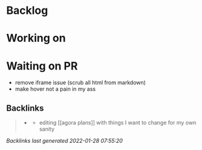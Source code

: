 # Backlog

# Working on

# Waiting on PR
- remove iframe issue (scrub all html from markdown)
- make hover not a pain in my ass

## Backlinks

> - [](2022-01-13.md)
>   - editing [[agora plans]] with things I want to change for my own sanity

_Backlinks last generated 2022-01-28 07:55:20_
